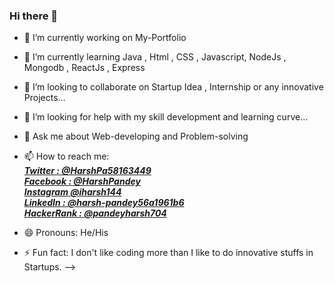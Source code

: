 ### Hi there 👋

- 🔭 I’m currently working on My-Portfolio
- 🌱 I’m currently learning Java , Html , CSS , Javascript, NodeJs , Mongodb , ReactJs , Express
- 👯 I’m looking to collaborate on Startup Idea , Internship or any innovative Projects...
- 🤔 I’m looking for help with my skill development and learning curve...
- 💬 Ask me about Web-developing and Problem-solving
- 📫 How to reach me:    
***[Twitter : @HarshPa58163449](https://twitter.com/HarshPa58163449)   
[Facebook : @HarshPandey](https://www.facebook.com/profile.php?id=100023977083779)   
[Instagram @iharsh144](https://www.instagram.com/iharsh144/)   
[LinkedIn : @harsh-pandey56a1961b6](https://www.linkedin.com/in/harsh-pandey-56a1961b6/)    
[HackerRank : @pandeyharsh704](https://www.hackerrank.com/pandeyharsh704)***

- 😄 Pronouns: He/His
- ⚡ Fun fact: I don't like coding more than I like to do innovative stuffs in Startups.
-->
